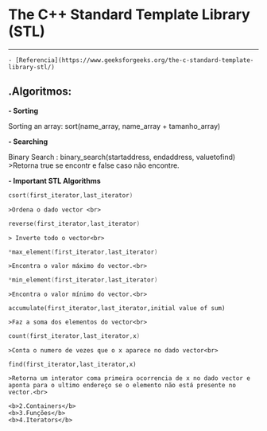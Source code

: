 # The C++ Standard Template Library (STL)
---
    - [Referencia](https://www.geeksforgeeks.org/the-c-standard-template-library-stl/)



## .Algoritmos:

<b>- Sorting </b>
 
Sorting an array: sort(name_array, name_array + tamanho_array)

<b>- Searching </b>

Binary Search : binary_search(startaddress, endaddress, valuetofind) 
    >Retorna true se encontr e false caso não encontre. 

<b>- Important STL Algorithms </b>

```c
csort(first_iterator,last_iterator)
```
    >Ordena o dado vector <br>

```c
reverse(first_iterator,last_iterator)
```
    > Inverte todo o vector<br>

```c
*max_element(first_iterator,last_iterator)
```
    >Encontra o valor máximo do vector.<br>

```c
*min_element(first_iterator,last_iterator)
```
    >Encontra o valor mínimo do vector.<br>

```
accumulate(first_iterator,last_iterator,initial value of sum)
```
    >Faz a soma dos elementos do vector<br>

```c
count(first_iterator,last_iterator,x)
```
    >Conta o numero de vezes que o x aparece no dado vector<br>

``` 
find(first_iterator,last_iterator,x)
```
    >Retorna um interator coma primeira ocorrencia de x no dado vector e aponta para o ultimo endereço se o elemento não está presente no vector.<br>
            
    <b>2.Containers</b>
    <b>3.Funções</b>
    <b>4.Iterators</b>
